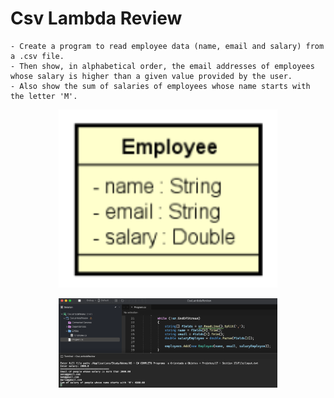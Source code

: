 # Csv Lambda Review

    - Create a program to read employee data (name, email and salary) from a .csv file.
    - Then show, in alphabetical order, the email addresses of employees whose salary is higher than a given value provided by the user.
    - Also show the sum of salaries of employees whose name starts with the letter 'M'.

<p align="center">
  <img src="./screenshots/entities.png" width="350" title="Console">
</p>

<p align="center">
  <img src="./screenshots/example1.png" width="350" title="Console">
</p>
